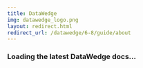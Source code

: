 ```yaml
---
title: DataWedge
img: datawedge_logo.png
layout: redirect.html
redirect_url: /datawedge/6-8/guide/about
---
```


### Loading the latest DataWedge docs...
